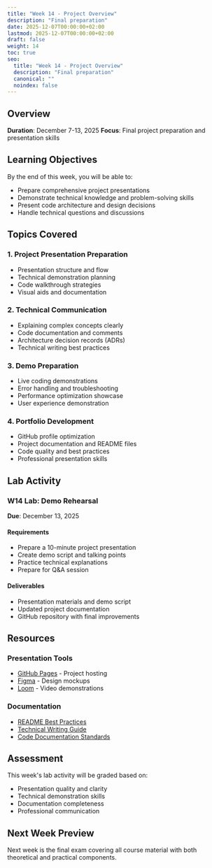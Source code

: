 ```yaml
---
title: "Week 14 - Project Overview"
description: "Final preparation"
date: 2025-12-07T00:00:00+02:00
lastmod: 2025-12-07T00:00:00+02:00
draft: false
weight: 14
toc: true
seo:
  title: "Week 14 - Project Overview"
  description: "Final preparation"
  canonical: ""
  noindex: false
---
```


## Overview

**Duration**: December 7-13, 2025
**Focus**: Final project preparation and presentation skills

## Learning Objectives

By the end of this week, you will be able to:
- Prepare comprehensive project presentations
- Demonstrate technical knowledge and problem-solving skills
- Present code architecture and design decisions
- Handle technical questions and discussions

## Topics Covered

### 1. Project Presentation Preparation
- Presentation structure and flow
- Technical demonstration planning
- Code walkthrough strategies
- Visual aids and documentation

### 2. Technical Communication
- Explaining complex concepts clearly
- Code documentation and comments
- Architecture decision records (ADRs)
- Technical writing best practices

### 3. Demo Preparation
- Live coding demonstrations
- Error handling and troubleshooting
- Performance optimization showcase
- User experience demonstration

### 4. Portfolio Development
- GitHub profile optimization
- Project documentation and README files
- Code quality and best practices
- Professional presentation skills

## Lab Activity

### W14 Lab: Demo Rehearsal
**Due**: December 13, 2025

#### Requirements
- Prepare a 10-minute project presentation
- Create demo script and talking points
- Practice technical explanations
- Prepare for Q&A session

#### Deliverables
- Presentation materials and demo script
- Updated project documentation
- GitHub repository with final improvements

## Resources

### Presentation Tools
- [GitHub Pages](https://pages.github.com/) - Project hosting
- [Figma](https://www.figma.com/) - Design mockups
- [Loom](https://www.loom.com/) - Video demonstrations

### Documentation
- [README Best Practices](https://www.makeareadme.com/)
- [Technical Writing Guide](https://developers.google.com/tech-writing)
- [Code Documentation Standards](https://google.github.io/styleguide/)

## Assessment

This week's lab activity will be graded based on:
- Presentation quality and clarity
- Technical demonstration skills
- Documentation completeness
- Professional communication

## Next Week Preview

Next week is the final exam covering all course material with both theoretical and practical components.
